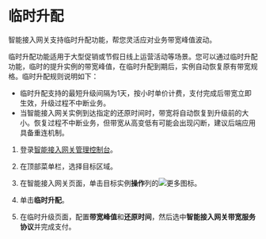 # 临时升配

智能接入网关支持临时升配功能，帮您灵活应对业务带宽峰值波动。

临时升配功能适用于大型促销或节假日线上运营活动等场景。您可以通过临时升配功能，临时的提升实例的带宽峰值，在临时升配到期后，实例自动恢复原有带宽规格。临时升配规则说明如下：

-   临时升配支持的最短升级间隔为1天，按小时单价计费，支付完成后带宽立即生效，升级过程不中断业务。
-   当智能接入网关实例到达指定的还原时间时，带宽将自动恢复到升级前的大小。恢复过程不中断业务，但带宽从高变低有可能会出现闪断，建议后端应用具备重连机制。

1.  登录[智能接入网关管理控制台](https://smartag.console.aliyun.com)。

2.  在顶部菜单栏，选择目标区域。

3.  在智能接入网关页面，单击目标实例**操作**列的![更多](https://static-aliyun-doc.oss-accelerate.aliyuncs.com/assets/img/zh-CN/2036803061/p101595.png)图标。

4.  单击**临时升配**。

5.  在临时升级页面，配置**带宽峰值**和**还原时间**，然后选中**智能接入网关带宽服务协议**并完成支付。


